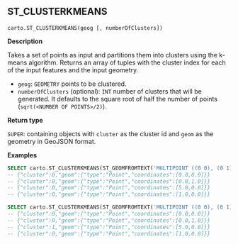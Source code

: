 ## ST_CLUSTERKMEANS

```sql:signature
carto.ST_CLUSTERKMEANS(geog [, numberOfClusters])
```

**Description**

Takes a set of points as input and partitions them into clusters using the k-means algorithm. Returns an array of tuples with the cluster index for each of the input features and the input geometry.

* `geog`: `GEOMETRY` points to be clustered.
* `numberOfClusters` (optional): `INT` number of clusters that will be generated. It defaults to the square root of half the number of points (`sqrt(<NUMBER OF POINTS>/2)`).

**Return type**

`SUPER`: containing objects with `cluster` as the cluster id and `geom` as the geometry in GeoJSON format.

**Examples**

```sql
SELECT carto.ST_CLUSTERKMEANS(ST_GEOMFROMTEXT('MULTIPOINT ((0 0), (0 1), (5 0), (1 0))'));
-- {"cluster":0,"geom":{"type":"Point","coordinates":[0.0,0.0]}}
-- {"cluster":0,"geom":{"type":"Point","coordinates":[0.0,1.0]}}
-- {"cluster":0,"geom":{"type":"Point","coordinates":[5.0,0.0]}}
-- {"cluster":0,"geom":{"type":"Point","coordinates":[1.0,0.0]}}
```

```sql
SELECT carto.ST_CLUSTERKMEANS(ST_GEOMFROMTEXT('MULTIPOINT ((0 0), (0 1), (5 0), (1 0))'), 2);
-- {"cluster":0,"geom":{"type":"Point","coordinates":[0.0,0.0]}}
-- {"cluster":0,"geom":{"type":"Point","coordinates":[0.0,1.0]}}
-- {"cluster":1,"geom":{"type":"Point","coordinates":[5.0,0.0]}}
-- {"cluster":0,"geom":{"type":"Point","coordinates":[1.0,0.0]}}
```